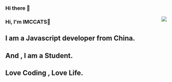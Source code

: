### Hi there 👋

<img align="right" src="https://github-readme-stats.vercel.app/api?username=IMCCATS&show_icons=true&icon_color=805AD5&text_color=718096&bg_color=ffffff&hide_title=true&count_private=true" />

### Hi, I'm IMCCATS👋

## I am a Javascript developer from China.
## And , I am a Student.
## Love Coding , Love Life.
